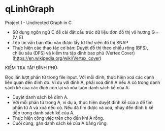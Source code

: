 # qLinhGraph
Project I - Undirected Graph in C

- Sử dụng ngôn ngữ C để cài đặt cấu trúc dữ liệu đơn đồ thị vô hướng G = (V, E)
- Tệp tin văn bản đầu vào được lấy từ thư viện đồ thị SNAP 
- Thực hiện các thao tác cơ bản: Duyệt đồ thị theo chiều rộng (BFS), chiều sâu (DFS) và kiểm tra tập đỉnh bao phủ (Vertex Cover) (https://en.wikipedia.org/wiki/Vertex_cover)

KIỂM TRA TẬP ĐỈNH PHỦ:

Đọc lần lượt phần tử trong file input. Với mỗi đỉnh, thực hiện xoá các cạnh liên quan đến đỉnh đó. Ví dụ với đỉnh A, phải xoá đỉnh A nếu A có trong danh sách kề của các đỉnh còn lại và xóa luôn danh sách kề của A:
- Duyệt danh sách kề đỉnh A.
- Với mỗi phân tử trong A, ví dụ a, thực hiện duyệt đỉnh kề của a để tìm phần tử A và xoá nếu có. Nếu đã tìm được và xoá, nhảy đến đỉnh b kế tiếp trong danh sách kề của A.
- Thực hiện công việc trên cho đến khi A rỗng.
- Cuối cùng, gán danh sách kề của A bằng rỗng.
